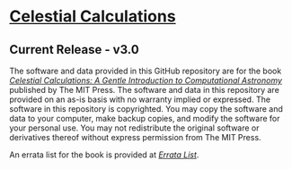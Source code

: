 # [Celestial Calculations](https://mitpress.mit.edu/books/celestial-calculations)
## Current Release - v3.0

The software and data provided in this GitHub repository are for the book [*Celestial Calculations: A Gentle Introduction to Computational Astronomy*](https://mitpress.mit.edu/books/celestial-calculations) published by The MIT Press. The software and data in this repository are provided on an as-is basis with no warranty implied or expressed. The software in this repository is copyrighted. You may copy the software and data to your computer, make backup copies, and modify the software for your personal use. You may not redistribute the original software or derivatives thereof without express permission from The MIT Press.

An errata list for the book is provided at [*Errata List*](https://celestialcalculations.github.io/errata-list).
